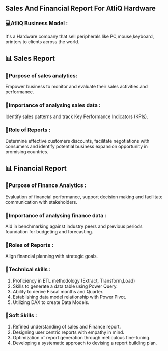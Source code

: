 ## Sales And Financial Report For AtliQ Hardware 

### 💻AtliQ Business Model :
It's a Hardware company that sell peripherals 
like PC,mouse,keyboard, printers to clients across 
the world.

## 📊 Sales Report 

### 📌Purpose of sales analytics: 
Empower business to 
monitor and evaluate their sales activities and 
performance.

### 📌Importance of analysing sales data :
Identify sales patterns and track Key Performance 
Indicators (KPIs).

### 📌Role of Reports : 
Determine effective customers 
discounts, facilitate negotiations with consumers 
and identify potential business expansion opportunity 
in promising countries.

##  📊 Financial Report 

### 📌Purpose of Finance Analytics :
Evaluation of
financial performance, support decision making 
and facilitate communication with stakeholders.

### 📌Importance of analysing finance data : 
Aid in benchmarking 
against industry peers and previous periods foundation
for budgeting and forecasting.

### 📌Roles of Reports : 
Align financial planning with strategic goals.

### 📎Technical skills :

1. Proficiency in ETL methodology (Extract, Transform,Load)
2. Skills to generate a data table using Power Query.
3. Ability to derive Fiscal months and Quarter.
4. Establishing data model relationship with Power Pivot.
5. Utilizing DAX to create Data Models.

### 📎Soft Skills :

1. Refined understanding of sales and Finance report.
2. Designing user centric reports with empathy in mind.
3. Optimization of report  generation through meticulous 
  fine-tuning.
4. Developing a systematic approach to devising a report building 
  plan.


